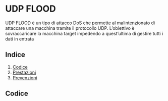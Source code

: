 # **UDP FLOOD**
<p> UDP FLOOD è un tipo di attacco DoS che permette al malintenzionato di attaccare una
macchina tramite il protocollo UDP. L’obiettivo è sovraccaricare la macchina target
impedendo a quest’ultima di gestire tutti i dati in entrata  </p>

## Indice
1. [Codice](#Codice)
2. [Prestazioni](#Prestazioni)
3. [Prevenzioni](#Prevenzioni)

## Codice
